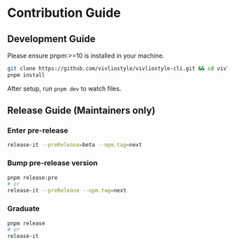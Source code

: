 # Contribution Guide

## Development Guide

Please ensure pnpm:>=10 is installed in your machine.

```bash
git clone https://github.com/vivliostyle/vivliostyle-cli.git && cd vivliostyle-cli
pnpm install
```

After setup, run `pnpm dev` to watch files.

## Release Guide (Maintainers only)

### Enter pre-release

```bash
release-it --preRelease=beta --npm.tag=next
```

### Bump pre-release version

```bash
pnpm release:pre
# or
release-it --preRelease --npm.tag=next
```

### Graduate

```bash
pnpm release
# or
release-it
```
